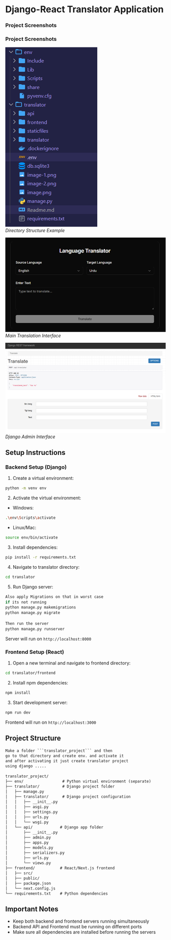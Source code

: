 # Django-React Translator Application

### Project Screenshots

### Project Screenshots

![Directory Structure](assets/image-2.png)  
*Directory Structure Example*

![Translation Interface](assets/image.png)  
*Main Translation Interface*

![Django Admin Interface](assets/image-1.png)  
*Django Admin Interface*


## Setup Instructions

### Backend Setup (Django)

1. Create a virtual environment:
```bash
python -m venv env
```

2. Activate the virtual environment:
- Windows:
```bash
.\env\Scripts\activate
```
- Linux/Mac:
```bash
source env/bin/activate
```

3. Install dependencies:
```bash
pip install -r requirements.txt
```

4. Navigate to translator directory:
```bash
cd translator
```

5. Run Django server:
```bash
Also apply Migrations on that in worst case
if its not running 
python manage.py makemigrations
python manage.py migrate

Then run the server
python manage.py runserver
```
Server will run on `http://localhost:8000`

### Frontend Setup (React)

1. Open a new terminal and navigate to frontend directory:
```bash
cd translator/frontend
```

2. Install npm dependencies:
```bash
npm install
```

3. Start development server:
```bash
npm run dev
```
Frontend will run on `http://localhost:3000`

## Project Structure
```
Make a folder ```translator_project``` and then 
go to that directory and create env. and activate it 
and after activating it just create translator project 
using django .....

translator_project/
├── env/                 # Python virtual environment (separate)
├── translator/          # Django project folder
│   ├── manage.py
│   ├── translator/      # Django project configuration
│   │   ├── __init__.py
│   │   ├── asgi.py
│   │   ├── settings.py
│   │   ├── urls.py
│   │   └── wsgi.py
│   └── api/            # Django app folder
│       ├── __init__.py
│       ├── admin.py
│       ├── apps.py
│       ├── models.py
│       ├── serializers.py
│       ├── urls.py
│       └── views.py
├── frontend/           # React/Next.js frontend
│   ├── src/
│   ├── public/
│   ├── package.json
│   └── next.config.js
└── requirements.txt    # Python dependencies

```

## Important Notes
- Keep both backend and frontend servers running simultaneously
- Backend API and Frontend must be running on different ports
- Make sure all dependencies are installed before running the servers